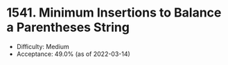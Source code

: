 # 1541. Minimum Insertions to Balance a Parentheses String
- Difficulty: Medium
- Acceptance: 49.0% (as of 2022-03-14)
